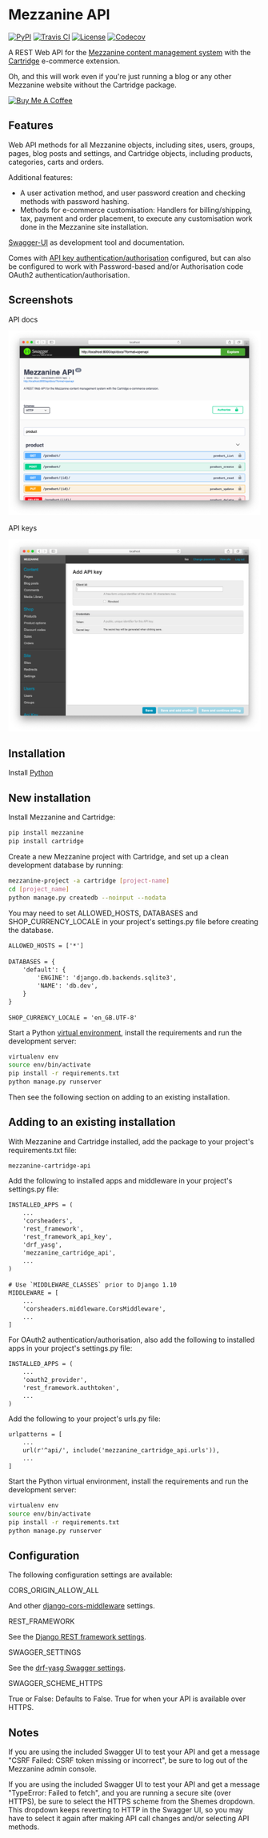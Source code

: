 # Mezzanine API

[![PyPI](https://img.shields.io/pypi/v/mezzanine-cartridge-api.svg)](https://pypi.org/project/mezzanine-cartridge-api/)
[![Travis CI](https://travis-ci.com/jackvz/mezzanine-cartridge-api.svg?branch=production)](https://travis-ci.com/jackvz/mezzanine-cartridge-api)
[![License](https://img.shields.io/github/license/jackvz/mezzanine-cartridge-api.svg)](https://github.com/jackvz/mezzanine-cartridge-api/blob/master/license)
[![Codecov](https://img.shields.io/codecov/c/github/jackvz/mezzanine-cartridge-api/production.svg?token=b618b46fd1fc46118196eb4b83c9c73b)](https://codecov.io/gh/jackvz/mezzanine-cartridge-api/branch/production)

A REST Web API for the [Mezzanine content management system](http://mezzanine.jupo.org/) with the [Cartridge](http://cartridge.jupo.org/index.html) e-commerce extension.

Oh, and this will work even if you're just running a blog or any other Mezzanine website without the Cartridge package.

[![Buy Me A Coffee](https://www.buymeacoffee.com/assets/img/custom_images/orange_img.png)](https://www.buymeacoffee.com/sTZBGpQ)

## Features

Web API methods for all Mezzanine objects, including sites, users, groups, pages, blog posts and settings, and Cartridge objects, including products, categories, carts and orders.

Additional features:
- A user activation method, and user password creation and checking methods with password hashing.
- Methods for e-commerce customisation: Handlers for billing/shipping, tax, payment and order placement, to execute any customisation work done in the Mezzanine site installation.

[Swagger-UI](https://swagger.io/tools/swagger-ui/) as development tool and documentation.

Comes with [API key authentication/authorisation](https://pypi.org/project/djangorestframework-api-key/) configured, but can also be configured to work with Password-based and/or Authorisation code OAuth2 authentication/authorisation.

## Screenshots

API docs

![API docs](https://raw.githubusercontent.com/jackvz/mezzanine-cartridge-api/master/screenshot-api-docs.png)

API keys

![API keys](https://raw.githubusercontent.com/jackvz/mezzanine-cartridge-api/master/screenshot-add-api-key.png)

## Installation

Install [Python](https://www.python.org/)

## New installation

Install Mezzanine and Cartridge:
```bash
pip install mezzanine
pip install cartridge
```

Create a new Mezzanine project with Cartridge, and set up a clean development database by running:
```bash
mezzanine-project -a cartridge [project-name]
cd [project_name]
python manage.py createdb --noinput --nodata
```

You may need to set ALLOWED_HOSTS, DATABASES and SHOP_CURRENCY_LOCALE in your project's settings.py file before creating the database.

    ALLOWED_HOSTS = ['*']

    DATABASES = {
        'default': {
            'ENGINE': 'django.db.backends.sqlite3',
            'NAME': 'db.dev',
        }
    }

    SHOP_CURRENCY_LOCALE = 'en_GB.UTF-8'

Start a Python [virtual environment](https://virtualenv.pypa.io/en/latest/), install the requirements and run the development server:
```bash
virtualenv env
source env/bin/activate
pip install -r requirements.txt
python manage.py runserver
```

Then see the following section on adding to an existing installation.

## Adding to an existing installation

With Mezzanine and Cartridge installed, add the package to your project's requirements.txt file:

    mezzanine-cartridge-api

Add the following to installed apps and middleware in your project's settings.py file:

    INSTALLED_APPS = (
        ...
        'corsheaders',
        'rest_framework',
        'rest_framework_api_key',
        'drf_yasg',
        'mezzanine_cartridge_api',
        ...
    )

    # Use `MIDDLEWARE_CLASSES` prior to Django 1.10
    MIDDLEWARE = [
        ...
        'corsheaders.middleware.CorsMiddleware',
        ...
    ]

For OAuth2 authentication/authorisation, also add the following to installed apps in your project's settings.py file:

    INSTALLED_APPS = (
        ...
        'oauth2_provider',
        'rest_framework.authtoken',
        ...
    )

Add the following to your project's urls.py file:

    urlpatterns = [
        ...
        url(r'^api/', include('mezzanine_cartridge_api.urls')),
        ...
    ]

Start the Python virtual environment, install the requirements and run the development server:
```bash
virtualenv env
source env/bin/activate
pip install -r requirements.txt
python manage.py runserver
```

## Configuration

The following configuration settings are available:

CORS_ORIGIN_ALLOW_ALL

And other [django-cors-middleware](https://pypi.org/project/django-cors-middleware/) settings.

REST_FRAMEWORK

See the [Django REST framework settings](https://www.django-rest-framework.org/api-guide/settings/).

SWAGGER_SETTINGS

See the [drf-yasg Swagger settings](https://drf-yasg.readthedocs.io/en/stable/settings.html#swagger-settings).

SWAGGER_SCHEME_HTTPS

True or False: Defaults to False. True for when your API is available over HTTPS.

## Notes

If you are using the included Swagger UI to test your API and get a message "CSRF Failed: CSRF token missing or incorrect", be sure to log out of the Mezzanine admin console.

If you are using the included Swagger UI to test your API and get a message "TypeError: Failed to fetch", and you are running a secure site (over HTTPS), be sure to select the HTTPS scheme from the Shemes dropdown. This dropdown keeps reverting to HTTP in the Swagger UI, so you may have to select it again after making API call changes and/or selecting API methods.
